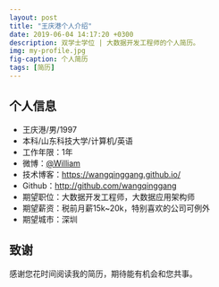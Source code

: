 ```yaml
---
layout: post
title: "王庆港个人介绍"
date: 2019-06-04 14:17:20 +0300
description: 双学士学位 | 大数据开发工程师的个人简历。 
img: my-profile.jpg
fig-caption: 个人简历
tags: [简历]
---
```


## 个人信息
- 王庆港/男/1997
- 本科/山东科技大学/计算机/英语 
- 工作年限：1年
- 微博：[@William](https://wangqinggang.github.io/)
- 技术博客：https://wangqinggang.github.io/
- Github：http://github.com/wangqinggang
- 期望职位：大数据开发工程师，大数据应用架构师
- 期望薪资：税前月薪15k~20k，特别喜欢的公司可例外
- 期望城市：深圳

## 致谢
感谢您花时间阅读我的简历，期待能有机会和您共事。 